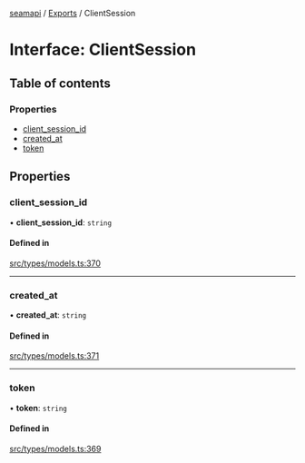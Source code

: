 [seamapi](../README.md) / [Exports](../modules.md) / ClientSession

# Interface: ClientSession

## Table of contents

### Properties

- [client\_session\_id](ClientSession.md#client_session_id)
- [created\_at](ClientSession.md#created_at)
- [token](ClientSession.md#token)

## Properties

### client\_session\_id

• **client\_session\_id**: `string`

#### Defined in

[src/types/models.ts:370](https://github.com/seamapi/javascript/blob/main/src/types/models.ts#L370)

___

### created\_at

• **created\_at**: `string`

#### Defined in

[src/types/models.ts:371](https://github.com/seamapi/javascript/blob/main/src/types/models.ts#L371)

___

### token

• **token**: `string`

#### Defined in

[src/types/models.ts:369](https://github.com/seamapi/javascript/blob/main/src/types/models.ts#L369)
